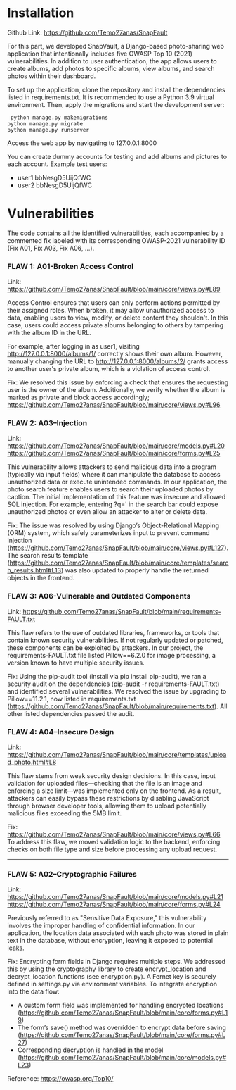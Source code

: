 # Installation
Github Link: https://github.com/Temo27anas/SnapFault

For this part, we developed SnapVault, a Django-based photo-sharing web application that intentionally includes five OWASP Top 10 (2021) vulnerabilities. In addition to user authentication, the app allows users to create albums, add photos to specific albums, view albums, and search photos within their dashboard.

To set up the application, clone the repository and install the dependencies listed in requirements.txt. It is recommended to use a Python 3.9 virtual environment. Then, apply the migrations and start the development server:

<code> python manage.py makemigrations</code> \
<code>python manage.py migrate  </code>\
<code>python manage.py runserver</code> 

Access the web app by navigating to 127.0.0.1:8000

You can create dummy accounts for testing and add albums and pictures to each account. Example test users:
* user1 bbNesgD5UijQfWC
* user2 bbNesgD5UijQfWC

# Vulnerabilities
The code contains all the identified vulnerabilities, each accompanied by a commented fix labeled with its corresponding OWASP-2021 vulnerability ID (Fix A01, Fix A03, Fix A06, ...).

### FLAW 1: A01-Broken Access Control
Link: https://github.com/Temo27anas/SnapFault/blob/main/core/views.py#L89

Access Control ensures that users can only perform actions permitted by their
assigned roles. When broken, it may allow unauthorized access to data, enabling 
users to view, modify, or delete content they shouldn't. In this case, users could 
access private albums belonging to others by tampering with the album ID in the URL.

For example, after logging in as user1, visiting http://127.0.0.1:8000/albums/1/ correctly shows their own album. However, manually changing the URL to http://127.0.0.1:8000/albums/2/ grants access to another user's private album, which is a violation of access control.

Fix: We resolved this issue by enforcing a check that ensures the requesting user is the owner of the album. Additionally, we verify whether the album is marked as private and block access accordingly; https://github.com/Temo27anas/SnapFault/blob/main/core/views.py#L96


### FLAW 2: A03–Injection
Link: 
https://github.com/Temo27anas/SnapFault/blob/main/core/models.py#L20 
https://github.com/Temo27anas/SnapFault/blob/main/core/forms.py#L25

This vulnerability allows attackers to send malicious data into a program (typically via input fields) where it can manipulate the database to access unauthorized data or execute unintended commands.
In our application, the photo search feature enables users to search their uploaded photos by caption. The initial implementation of this feature was insecure and allowed SQL injection. For example, entering ?q=' in the search bar could expose unauthorized photos or even allow an attacker to alter or delete data.

Fix:
The issue was resolved by using Django’s Object-Relational Mapping (ORM) system, which safely parameterizes input to prevent command injection (https://github.com/Temo27anas/SnapFault/blob/main/core/views.py#L127). The search results template (https://github.com/Temo27anas/SnapFault/blob/main/core/templates/search_results.html#L13) was also updated to properly handle the returned objects in the frontend.

### FLAW 3: A06-Vulnerable and Outdated Components
Link: https://github.com/Temo27anas/SnapFault/blob/main/requirements-FAULT.txt

This flaw refers to the use of outdated libraries, frameworks, or tools that contain known security vulnerabilities. If not regularly updated or patched, these components can be exploited by attackers.
In our project, the requirements-FAULT.txt file listed Pillow==6.2.0 for image processing, a version known to have multiple security issues.

Fix: Using the pip-audit tool (install via pip install pip-audit), we ran a security audit on the dependencies (pip-audit -r requirements-FAULT.txt) and identified several vulnerabilities. We resolved the issue by upgrading to Pillow==11.2.1, now listed in requirements.txt (https://github.com/Temo27anas/SnapFault/blob/main/requirements.txt). All other listed dependencies passed the audit.


### FLAW 4: A04–Insecure Design
Link: https://github.com/Temo27anas/SnapFault/blob/main/core/templates/upload_photo.html#L8

This flaw stems from weak security design decisions. In this case, input validation for uploaded files—checking that the file is an image and enforcing a size limit—was implemented only on the frontend. As a result, attackers can easily bypass these restrictions by disabling JavaScript through browser developer tools, allowing them to upload potentially malicious files exceeding the 5MB limit.

Fix:  https://github.com/Temo27anas/SnapFault/blob/main/core/views.py#L66 \
To address this flaw, we moved validation logic to the backend, enforcing checks on both file type and size before processing any upload request.
________________________________________
### FLAW 5: A02–Cryptographic Failures
Link: https://github.com/Temo27anas/SnapFault/blob/main/core/models.py#L21
https://github.com/Temo27anas/SnapFault/blob/main/core/forms.py#L24 

Previously referred to as "Sensitive Data Exposure," this vulnerability involves the improper handling of confidential information. In our application, the location data associated with each photo was stored in plain text in the database, without encryption, leaving it exposed to potential leaks.

Fix:
Encrypting form fields in Django requires multiple steps. We addressed this by using the cryptography library to create encrypt_location and decrypt_location functions (see encryption.py). A Fernet key is securely defined in settings.py via environment variables.
To integrate encryption into the data flow:
- A custom form field was implemented for handling encrypted locations (https://github.com/Temo27anas/SnapFault/blob/main/core/forms.py#L19)
- The form’s save() method was overridden to encrypt data before saving (https://github.com/Temo27anas/SnapFault/blob/main/core/forms.py#L27)
- Corresponding decryption is handled in the model (https://github.com/Temo27anas/SnapFault/blob/main/core/models.py#L23)

Reference:
https://owasp.org/Top10/ 
